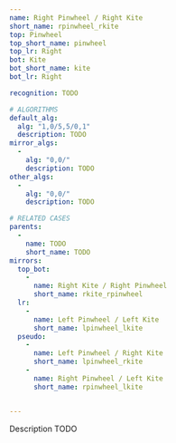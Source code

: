 ```yaml
---
name: Right Pinwheel / Right Kite
short_name: rpinwheel_rkite
top: Pinwheel
top_short_name: pinwheel
top_lr: Right
bot: Kite
bot_short_name: kite
bot_lr: Right

recognition: TODO

# ALGORITHMS
default_alg:
  alg: "1,0/5,5/0,1"
  description: TODO
mirror_algs:
  -
    alg: "0,0/"
    description: TODO
other_algs:
  -
    alg: "0,0/"
    description: TODO

# RELATED CASES
parents:
  -
    name: TODO
    short_name: TODO
mirrors:
  top_bot:
    -
      name: Right Kite / Right Pinwheel
      short_name: rkite_rpinwheel
  lr:
    -
      name: Left Pinwheel / Left Kite
      short_name: lpinwheel_lkite
  pseudo:
    -
      name: Left Pinwheel / Right Kite
      short_name: lpinwheel_rkite
    -
      name: Right Pinwheel / Left Kite
      short_name: rpinwheel_lkite


---
```


Description TODO

